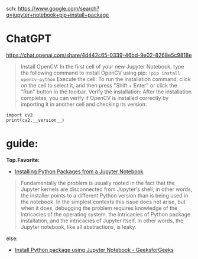sch: https://www.google.com/search?q=jupyter+notebook+pip+install+package

# ChatGPT
https://chat.openai.com/share/4d442c65-0339-46bd-9e02-8268e5c9818e
>Install OpenCV: In the first cell of your new Jupyter Notebook, type the following command to install OpenCV using pip:
`!pip install opencv-python`
>Execute the cell: To run the installation command, click on the cell to select it, and then press "Shift + Enter" or click the "Run" button in the toolbar.
>Verify the installation: After the installation completes, you can verify if OpenCV is installed correctly by importing it in another cell and checking its version:
```
import cv2
print(cv2.__version__)
```

# guide:
**Top.Favorite:**
- [Installing Python Packages from a Jupyter Notebook](https://jakevdp.github.io/blog/2017/12/05/installing-python-packages-from-jupyter/)

>Fundamentally the problem is usually rooted in the fact that the Jupyter kernels are disconnected from Jupyter's shell; in other words, the installer points to a different Python version than is being used in the notebook. In the simplest contexts this issue does not arise, but when it does, debugging the problem requires knowledge of the intricacies of the operating system, the intricacies of Python package installation, and the intricacies of Jupyter itself. In other words, the Jupyter notebook, like all abstractions, is leaky.

else:
- [Install Python package using Jupyter Notebook - GeeksforGeeks](https://www.geeksforgeeks.org/install-python-package-using-jupyter-notebook/)

